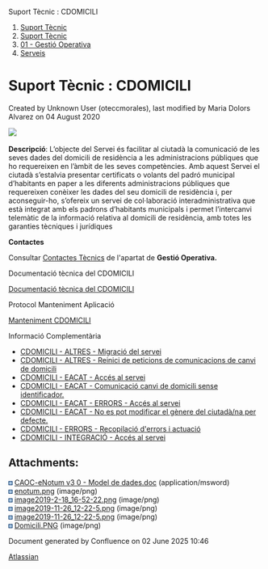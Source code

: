 Suport Tècnic : CDOMICILI  

1.  [Suport Tècnic](index.html)
2.  [Suport Tècnic](13893782.html)
3.  [01 - Gestió Operativa](26313391.html)
4.  [Serveis](Serveis_26313394.html)

Suport Tècnic : CDOMICILI
=========================

Created by Unknown User (oteccmorales), last modified by Maria Dolors Alvarez on 04 August 2020

  

![](attachments/30867937/41518359.png)

**Descripció**: L’objecte del Servei és facilitar al ciutadà la comunicació de les seves dades del domicili de residència a les administracions públiques que ho requereixen en l’àmbit de les seves competències. Amb aquest Servei el ciutadà s’estalvia presentar certificats o volants del padró municipal d’habitants en paper a les diferents administracions públiques que requereixen conèixer les dades del seu domicili de residència i, per aconseguir-ho, s’ofereix un servei de col·laboració interadministrativa que està integrat amb els padrons d’habitants municipals i permet l’intercanvi telemàtic de la informació relativa al domicili de residència, amb totes les garanties tècniques i jurídiques

**Contactes**

Consultar [Contactes Tècnics](https://intranet.aoc.cat/pages/viewpage.action?pageId=28704779#tab-Responsables+Servei+T%C3%A8cnic) de l'apartat de **Gestió Operativa.**

Documentació tècnica del CDOMICILI

[Documentació tècnica del CDOMICILI](28705548.html)

  

  

Protocol Manteniment Aplicació

[Manteniment CDOMICILI](Manteniment-CDOMICILI_41517260.html)

  

Informació Complementària

*   [CDOMICILI - ALTRES - Migració del servei](/pages/viewpage.action?pageId=36340021 "CDOMICILI - ALTRES - Migració del servei")
*   [CDOMICILI - ALTRES - Reinici de peticions de comunicacions de canvi de domicili](/display/SII/CDOMICILI+-+ALTRES+-+Reinici+de+peticions+de+comunicacions+de+canvi+de+domicili "CDOMICILI - ALTRES - Reinici de peticions de comunicacions de canvi de domicili")
*   [CDOMICILI - EACAT - Accés al servei](/pages/viewpage.action?pageId=28705140 "CDOMICILI - EACAT - Accés al servei")
*   [CDOMICILI - EACAT - Comunicació canvi de domicili sense identificador.](/pages/viewpage.action?pageId=36341290 "CDOMICILI - EACAT - Comunicació canvi de domicili sense identificador.")
*   [CDOMICILI - EACAT - ERRORS - Accés al servei](/pages/viewpage.action?pageId=30868675 "CDOMICILI - EACAT - ERRORS - Accés al servei")
*   [CDOMICILI - EACAT - No es pot modificar el gènere del ciutadà/na per defecte.](/pages/viewpage.action?pageId=36340865 "CDOMICILI - EACAT - No es pot modificar el gènere del ciutadà/na per defecte.")
*   [CDOMICILI - ERRORS - Recopilació d'errors i actuació](/pages/viewpage.action?pageId=36340023 "CDOMICILI - ERRORS - Recopilació d'errors i actuació")
*   [CDOMICILI - INTEGRACIÓ - Accés al servei](/pages/viewpage.action?pageId=30868897 "CDOMICILI - INTEGRACIÓ - Accés al servei")

  

  

  

  

Attachments:
------------

![](images/icons/bullet_blue.gif) [CAOC-eNotum v3 0 - Model de dades.doc](attachments/30867937/30867938.doc) (application/msword)  
![](images/icons/bullet_blue.gif) [enotum.png](attachments/30867937/30867939.png) (image/png)  
![](images/icons/bullet_blue.gif) [image2019-2-18\_16-52-22.png](attachments/30867937/30867940.png) (image/png)  
![](images/icons/bullet_blue.gif) [image2019-11-26\_12-22-5.png](attachments/30867937/41518327.png) (image/png)  
![](images/icons/bullet_blue.gif) [image2019-11-26\_12-22-5.png](attachments/30867937/30867941.png) (image/png)  
![](images/icons/bullet_blue.gif) [Domicili.PNG](attachments/30867937/41518359.png) (image/png)  

Document generated by Confluence on 02 June 2025 10:46

[Atlassian](http://www.atlassian.com/)